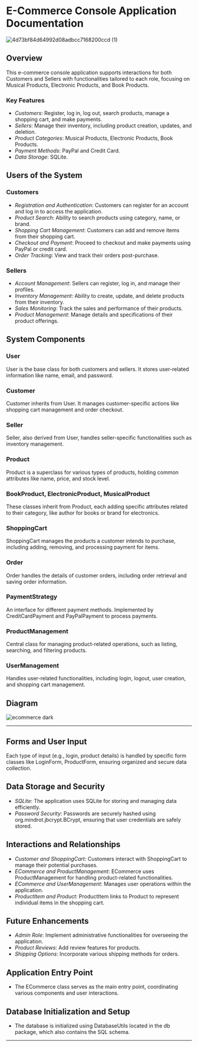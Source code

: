 # E-Commerce Console Application Documentation
![4d73bf84d64992d08adbcc7168200ccd (1)](https://github.com/Ostrobogulous/E-Commerce_Application/assets/73111142/e62b1851-9bd3-4311-b33b-b38d34b9d7d9)


## Overview
This e-commerce console application supports interactions for both Customers and Sellers with functionalities tailored to each role, focusing on Musical Products, Electronic Products, and Book Products.

### Key Features
- *Customers*: Register, log in, log out, search products, manage a shopping cart, and make payments.
- *Sellers*: Manage their inventory, including product creation, updates, and deletion.
- *Product Categories*: Musical Products, Electronic Products, Book Products.
- *Payment Methods*: PayPal and Credit Card.
- *Data Storage*: SQLite.

## Users of the System

### Customers
- *Registration and Authentication*: Customers can register for an account and log in to access the application.
- *Product Search*: Ability to search products using category, name, or brand.
- *Shopping Cart Management*: Customers can add and remove items from their shopping cart.
- *Checkout and Payment*: Proceed to checkout and make payments using PayPal or credit card.
- *Order Tracking*: View and track their orders post-purchase.

### Sellers
- *Account Management*: Sellers can register, log in, and manage their profiles.
- *Inventory Management*: Ability to create, update, and delete products from their inventory.
- *Sales Monitoring*: Track the sales and performance of their products.
- *Product Management*: Manage details and specifications of their product offerings.

## System Components
### User
User is the base class for both customers and sellers. It stores user-related information like name, email, and password.

### Customer
Customer inherits from User. It manages customer-specific actions like shopping cart management and order checkout.

### Seller
Seller, also derived from User, handles seller-specific functionalities such as inventory management.

### Product
Product is a superclass for various types of products, holding common attributes like name, price, and stock level.

### BookProduct, ElectronicProduct, MusicalProduct
These classes inherit from Product, each adding specific attributes related to their category, like author for books or brand for electronics.

### ShoppingCart
ShoppingCart manages the products a customer intends to purchase, including adding, removing, and processing payment for items.

### Order
Order handles the details of customer orders, including order retrieval and saving order information.

### PaymentStrategy
An interface for different payment methods. Implemented by CreditCardPayment and PayPalPayment to process payments.

### ProductManagement
Central class for managing product-related operations, such as listing, searching, and filtering products.

### UserManagement
Handles user-related functionalities, including login, logout, user creation, and shopping cart management.

## Diagram
![ecommerce dark](https://github.com/Ostrobogulous/E-Commerce_Application/assets/73111142/589b691d-c598-43de-bc33-7995df35792b)

---

## Forms and User Input
Each type of input (e.g., login, product details) is handled by specific form classes like LoginForm, ProductForm, ensuring organized and secure data collection.

## Data Storage and Security
- *SQLite*: The application uses SQLite for storing and managing data efficiently.
- *Password Security*: Passwords are securely hashed using org.mindrot.jbcrypt.BCrypt, ensuring that user credentials are safely stored.

## Interactions and Relationships
- *Customer and ShoppingCart*: Customers interact with ShoppingCart to manage their potential purchases.
- *ECommerce and ProductManagement*: ECommerce uses ProductManagement for handling product-related functionalities.
- *ECommerce and UserManagement*: Manages user operations within the application.
- *ProductItem and Product*: ProductItem links to Product to represent individual items in the shopping cart.

## Future Enhancements
- *Admin Role*: Implement administrative functionalities for overseeing the application.
- *Product Reviews*: Add review features for products.
- *Shipping Options*: Incorporate various shipping methods for orders.

## Application Entry Point
- The ECommerce class serves as the main entry point, coordinating various components and user interactions.

## Database Initialization and Setup
- The database is initialized using DatabaseUtils located in the db package, which also contains the SQL schema.

---

